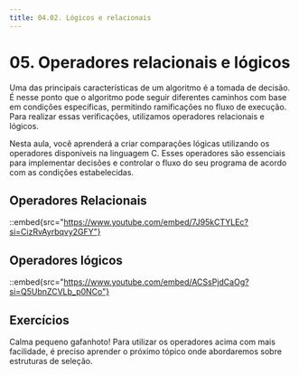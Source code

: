 ```yaml
---
title: 04.02. Lógicos e relacionais
---
```


# 05. Operadores relacionais e lógicos

Uma das principais características de um algoritmo é a tomada de decisão. É nesse ponto que o algoritmo pode seguir diferentes caminhos com base em condições específicas, permitindo ramificações no fluxo de execução. Para realizar essas verificações, utilizamos operadores relacionais e lógicos.

Nesta aula, você aprenderá a criar comparações lógicas utilizando os operadores disponíveis na linguagem C. Esses operadores são essenciais para implementar decisões e controlar o fluxo do seu programa de acordo com as condições estabelecidas.

## Operadores Relacionais

::embed{src="https://www.youtube.com/embed/7J95kCTYLEc?si=CizRvAyrbqvy2GFY"}

## Operadores lógicos

::embed{src="https://www.youtube.com/embed/ACSsPjdCaOg?si=Q5UbnZCVLb_p0NCo"}

## Exercícios

Calma pequeno gafanhoto! Para utilizar os operadores acima com mais facilidade, é preciso aprender o próximo tópico onde abordaremos sobre estruturas de seleção.

